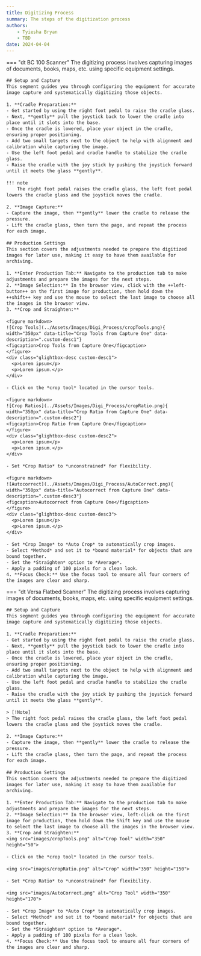 ```yaml
---
title: Digitizing Process
summary: The steps of the digitization process
authors:
    - Tyiesha Bryan
    - TBD
date: 2024-04-04
---
```

=== "dt BC 100 Scanner"
    The digitizing process involves capturing images of documents, books, maps, etc. using specific equipment settings. 

    ## Setup and Capture
    This segment guides you through configuring the equipment for accurate image capture and systematically digitizing those objects. 

    1. **Cradle Preparation:**
    - Get started by using the right foot pedal to raise the cradle glass.
    - Next, **gently** pull the joystick back to lower the cradle into place until it slots into the base.
    - Once the cradle is lowered, place your object in the cradle, ensuring proper positioning.
    - Add two small targets next to the object to help with alignment and calibration while capturing the image.
    - Use the left foot pedal and cradle handle to stabilize the cradle glass.
    - Raise the cradle with the joy stick by pushing the joystick forward until it meets the glass **gently**.

    !!! note
        The right foot pedal raises the cradle glass, the left foot pedal lowers the cradle glass and the joystick moves the cradle.

    2. **Image Capture:**
    - Capture the image, then **gently** lower the cradle to release the pressure.
    - Lift the cradle glass, then turn the page, and repeat the process for each image.

    ## Production Settings
    This section covers the adjustments needed to prepare the digitized images for later use, making it easy to have them available for archiving.

    1. **Enter Production Tab:** Navigate to the production tab to make adjustments and prepare the images for the next steps.
    2. **Image Selection:** In the browser view, click with the ++left-button++ on the first image for production, then hold down the ++shift++ key and use the mouse to select the last image to choose all the images in the browser view.
    3. **Crop and Straighten:**

    <figure markdown>
    ![Crop Tools](../Assets/Images/Digi_Process/cropTools.png){ width="350px" data-title="Crop Tools from Capture One" data-description=".custom-desc1"}
    <figcaption>Crop Tools from Capture One</figcaption>
    </figure>
    <div class="glightbox-desc custom-desc1">
      <p>Lorem ipsum</p>
      <p>Lorem ipsum.</p>
    </div>

    - Click on the *crop tool* located in the cursor tools.

    <figure markdown>
    ![Crop Ratios](../Assets/Images/Digi_Process/cropRatio.png){ width="350px" data-title="Crop Ratio from Capture One" data-description=".custom-desc2"}
    <figcaption>Crop Ratio from Capture One</figcaption>
    </figure>
    <div class="glightbox-desc custom-desc2">
      <p>Lorem ipsum</p>
      <p>Lorem ipsum.</p>
    </div>

    - Set *Crop Ratio* to *unconstrained* for flexibility. 

    <figure markdown>
    ![Autocorrect](../Assets/Images/Digi_Process/AutoCorrect.png){ width="350px" data-title="Autocorrect from Capture One" data-description=".custom-desc3"}
    <figcaption>Autocorrect from Capture One</figcaption>
    </figure>
    <div class="glightbox-desc custom-desc3">
      <p>Lorem ipsum</p>
      <p>Lorem ipsum.</p>
    </div>

    - Set *Crop Image* to *Auto Crop* to automatically crop images.
    - Select *Method* and set it to *bound material* for objects that are bound together.
    - Set the *Straighten* option to *Average*.
    - Apply a padding of 100 pixels for a clean look. 
    4. **Focus Check:** Use the focus tool to ensure all four corners of the images are clear and sharp.

=== "dt Versa Flatbed Scanner"
    The digitizing process involves capturing images of documents, books, maps, etc. using specific equipment settings. 

    ## Setup and Capture
    This segment guides you through configuring the equipment for accurate image capture and systematically digitizing those objects. 

    1. **Cradle Preparation:**
    - Get started by using the right foot pedal to raise the cradle glass.
    - Next, **gently** pull the joystick back to lower the cradle into place until it slots into the base.
    - Once the cradle is lowered, place your object in the cradle, ensuring proper positioning.
    - Add two small targets next to the object to help with alignment and calibration while capturing the image.
    - Use the left foot pedal and cradle handle to stabilize the cradle glass.
    - Raise the cradle with the joy stick by pushing the joystick forward until it meets the glass **gently**.

    > [!Note]
    > The right foot pedal raises the cradle glass, the left foot pedal lowers the cradle glass and the joystick moves the cradle.

    2. **Image Capture:**
    - Capture the image, then **gently** lower the cradle to release the pressure.
    - Lift the cradle glass, then turn the page, and repeat the process for each image.

    ## Production Settings
    This section covers the adjustments needed to prepare the digitized images for later use, making it easy to have them available for archiving.

    1. **Enter Production Tab:** Navigate to the production tab to make adjustments and prepare the images for the next steps.
    2. **Image Selection:** In the browser view, left-click on the first image for production, then hold down the Shift key and use the mouse to select the last image to choose all the images in the browser view.
    3. **Crop and Straighten:**
    <img src="images/cropTools.png" alt="Crop Tool" width="350" height="50">

    - Click on the *crop tool* located in the cursor tools.

    <img src="images/cropRatio.png" alt="Crop" width="350" height="150">

    - Set *Crop Ratio* to *unconstrained* for flexibility. 

    <img src="images/AutoCorrect.png" alt="Crop Tool" width="350" height="170">

    - Set *Crop Image* to *Auto Crop* to automatically crop images.
    - Select *Method* and set it to *bound material* for objects that are bound together.
    - Set the *Straighten* option to *Average*.
    - Apply a padding of 100 pixels for a clean look. 
    4. **Focus Check:** Use the focus tool to ensure all four corners of the images are clear and sharp.

